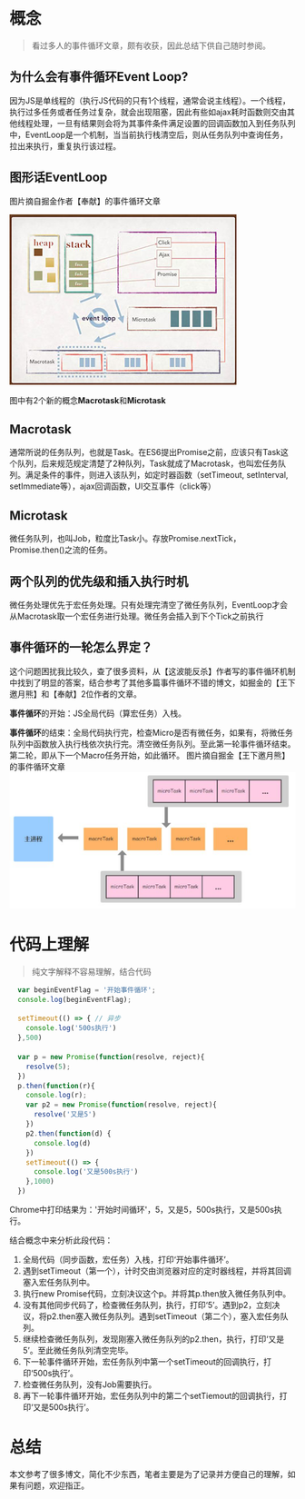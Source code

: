 # 概念
>看过多人的事件循环文章，颇有收获，因此总结下供自己随时参阅。

## 为什么会有事件循环Event Loop?
因为JS是单线程的（执行JS代码的只有1个线程，通常会说主线程）。一个线程，执行过多任务或者任务过复杂，就会出现阻塞，因此有些如ajax耗时函数则交由其他线程处理，一旦有结果则会将为其事件条件满足设置的回调函数加入到任务队列中，EventLoop是一个机制，当当前执行栈清空后，则从任务队列中查询任务，拉出来执行，重复执行该过程。


## 图形话EventLoop
图片摘自掘金作者【奉献】的事件循环文章

![eventloop](./img/eventloop.jpg)

图中有2个新的概念**Macrotask**和**Microtask**

## Macrotask
通常所说的任务队列，也就是Task。在ES6提出Promise之前，应该只有Task这个队列，后来规范规定清楚了2种队列，Task就成了Macrotask，也叫宏任务队列。满足条件的事件，则进入该队列，如定时器函数（setTimeout, setInterval, setImmediate等），ajax回调函数，UI交互事件（click等）

## Microtask
微任务队列，也叫Job，粒度比Task小。存放Promise.nextTick，Promise.then()之流的任务。

## 两个队列的优先级和插入执行时机
微任务处理优先于宏任务处理。只有处理完清空了微任务队列，EventLoop才会从Macrotask取一个宏任务进行处理。微任务会插入到下个Tick之前执行

## 事件循环的一轮怎么界定？
这个问题困扰我比较久，查了很多资料，从【这波能反杀】作者写的事件循环机制中找到了明显的答案，结合参考了其他多篇事件循环不错的博文，如掘金的【王下邀月熊】和【奉献】2位作者的文章。

**事件循环**的开始：JS全局代码（算宏任务）入栈。

**事件循环**的结束：全局代码执行完，检查Micro是否有微任务，如果有，将微任务队列中函数放入执行栈依次执行完。清空微任务队列。至此第一轮事件循环结束。第二轮，即从下一个Macro任务开始，如此循环。
图片摘自掘金【王下邀月熊】的事件循环文章
![micro and macro](./img/micro_and_macro.jpg)


# 代码上理解
> 纯文字解释不容易理解，结合代码
```js
  var beginEventFlag = '开始事件循环'; 
  console.log(beginEventFlag);

  setTimeout(() => { // 异步
    console.log('500s执行')
  },500)

  var p = new Promise(function(resolve, reject){
    resolve(5);
  })
  p.then(function(r){
    console.log(r);
    var p2 = new Promise(function(resolve, reject){
      resolve('又是5')
    })
    p2.then(function(d) {
      console.log(d)
    })     
    setTimeout(() => {
      console.log('又是500s执行')     
    },1000)
  })
```
Chrome中打印结果为：'开始时间循环'，5，又是5，500s执行，又是500s执行。

结合概念中来分析此段代码：
1. 全局代码（同步函数，宏任务）入栈，打印‘开始事件循环’。
2. 遇到setTimeout（第一个），计时交由浏览器对应的定时器线程，并将其回调塞入宏任务队列中。
2. 执行new Promise代码，立刻决议这个p。并将其p.then放入微任务队列中。
3. 没有其他同步代码了，检查微任务队列，执行，打印‘5’。遇到p2，立刻决议，将p2.then塞入微任务队列。遇到setTimeout（第二个），塞入宏任务队列。
4. 继续检查微任务队列，发现刚塞入微任务队列的p2.then，执行，打印‘又是5’。至此微任务队列清空完毕。
5. 下一轮事件循环开始，宏任务队列中第一个setTimeout的回调执行，打印‘500s执行’。
6. 检查微任务队列，没有Job需要执行。
7. 再下一轮事件循环开始，宏任务队列中的第二个setTiemout的回调执行，打印‘又是500s执行’。

# 总结
本文参考了很多博文，简化不少东西，笔者主要是为了记录并方便自己的理解，如果有问题，欢迎指正。
